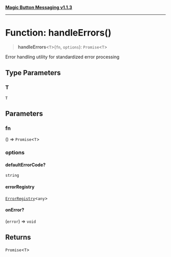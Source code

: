 [**Magic Button Messaging v1.1.3**](../README.md)

***

# Function: handleErrors()

> **handleErrors**\<`T`\>(`fn`, `options`): `Promise`\<`T`\>

Error handling utility for standardized error processing

## Type Parameters

### T

`T`

## Parameters

### fn

() => `Promise`\<`T`\>

### options

#### defaultErrorCode?

`string`

#### errorRegistry

[`ErrorRegistry`](../classes/ErrorRegistry.md)\<`any`\>

#### onError?

(`error`) => `void`

## Returns

`Promise`\<`T`\>
